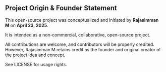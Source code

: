 ## Project Origin & Founder Statement

This open-source  project was conceptualized and initiated by **Rajasimman M** on **April 23, 2025**.

It is intended as a non-commercial, collaborative, open-source project.

All contributions are welcome, and contributors will be properly credited. However, Rajasimman M retains credit as the founder and original creator of the project idea and concept.

See LICENSE for usage rights.
